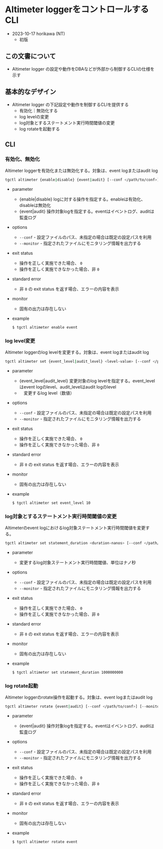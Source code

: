 # Altimeter loggerをコントロールするCLI

* 2023-10-17 horikawa (NT)
  * 初版

## この文書について

* Altimeter logger の設定や動作をDBAなどが外部から制御するCLIの仕様を示す

## 基本的なデザイン

* Altimeter logger の下記設定や動作を制御するCLIを提供する
  * 有効化｜無効化する
  * log levelの変更
  * log対象とするステートメント実行時間閾値の変更
  * log rotateを起動する

## CLI

### 有効化、無効化

Altimeter loggerを有効化または無効化する。対象は、event logまたはaudit log

```sh
tgctl altimeter {enable|disable} {event|audit} [--conf </path/to/conf>] [--monitor </path/to/log.jsonl>]
```

* parameter
  * {enable|disable} logに対する操作を指定する。enableは有効化、disableは無効化
  * {event|audit} 操作対象logを指定する。eventはイベントログ、auditは監査ログ
* options
  * `--conf` - 設定ファイルのパス、未指定の場合は既定の設定パスを利用
  * `--monitor` - 指定されたファイルにモニタリング情報を出力する
* exit status
  * 操作を正しく実施できた場合、 `0`
  * 操作を正しく実施できなかった場合、非 `0`
* standard error
  * 非 `0` の exit status を返す場合、エラーの内容を表示
* monitor
  * 固有の出力は存在しない
* example

  ```sh
  $ tgctl altimeter enable event
  ```

### log level変更

Altimeter loggerのlog levelを変更する。対象は、event logまたはaudit log

```sh
tgctl altimeter set {event_level|audit_level} <level-value> [--conf </path/to/conf>] [--monitor </path/to/log.jsonl>]
```

* parameter
  * {event_level|audit_level} 変更対象のlog levelを指定する。event_levelはevent logのlevel、audit_levelはaudit logのlevel
  * <level-value>　変更するlog level（数値）
* options
  * `--conf` - 設定ファイルのパス、未指定の場合は既定の設定パスを利用
  * `--monitor` - 指定されたファイルにモニタリング情報を出力する
* exit status
  * 操作を正しく実施できた場合、 `0`
  * 操作を正しく実施できなかった場合、非 `0`
* standard error
  * 非 `0` の exit status を返す場合、エラーの内容を表示
* monitor
  * 固有の出力は存在しない
* example

  ```sh
  $ tgctl altimeter set event_level 10
  ```

### log対象とするステートメント実行時間閾値の変更

Altimeterのevent logにおけるlog対象ステートメント実行時間閾値を変更する。

```sh
tgctl altimeter set statement_duration <duration-nanos> [--conf </path/to/conf>] [--monitor </path/to/log.jsonl>]
```

* parameter
  * <duration-nanos> 変更するlog対象ステートメント実行時間閾値、単位はナノ秒
* options
  * `--conf` - 設定ファイルのパス、未指定の場合は既定の設定パスを利用
  * `--monitor` - 指定されたファイルにモニタリング情報を出力する
* exit status
  * 操作を正しく実施できた場合、 `0`
  * 操作を正しく実施できなかった場合、非 `0`
* standard error
  * 非 `0` の exit status を返す場合、エラーの内容を表示
* monitor
  * 固有の出力は存在しない
* example

  ```sh
  $ tgctl altimeter set statement_duration 1000000000
  ```

### log rotate起動

Altimeter loggerのrotate操作を起動する。対象は、event logまたはaudit log

```sh
tgctl altimeter rotate {event|audit} [--conf </path/to/conf>] [--monitor </path/to/log.jsonl>]
```

* parameter
  * {event|audit} 操作対象logを指定する。eventはイベントログ、auditは監査ログ
* options
  * `--conf` - 設定ファイルのパス、未指定の場合は既定の設定パスを利用
  * `--monitor` - 指定されたファイルにモニタリング情報を出力する
* exit status
  * 操作を正しく実施できた場合、 `0`
  * 操作を正しく実施できなかった場合、非 `0`
* standard error
  * 非 `0` の exit status を返す場合、エラーの内容を表示
* monitor
  * 固有の出力は存在しない
* example

  ```sh
  $ tgctl altimeter rotate event
  ```
